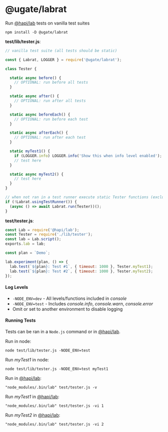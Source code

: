 # @ugate/labrat
Run [@hapi/lab](https://github.com/hapijs/lab) tests on vanilla test suites

`npm install -D @ugate/labrat`

__test/lib/tester.js__:
```js
// vanilla test suite (all tests should be static)

const { Labrat, LOGGER } = require('@ugate/labrat');

class Tester {

  static async before() {
    // OPTIONAL: run before all tests
  }

  static async after() {
    // OPTIONAL: run after all tests
  }

  static async beforeEach() {
    // OPTIONAL: run before each test
  }

  static async afterEach() {
    // OPTIONAL: run after each test
  }

  static myTest1() {
    if (LOGGER.info) LOGGER.info('Show this when info level enabled');
    // test here
  }

  static async myTest2() {
    // test here
  }
}

// when not ran in a test runner execute static Tester functions (excluding what's passed into Labrat.run) 
if (!Labrat.usingTestRunner()) {
  (async () => await Labrat.run(Tester))();
}
```

__test/tester.js__:
```js
const Lab = require('@hapi/lab');
const Tester = require('./lib/tester');
const lab = Lab.script();
exports.lab = lab;

const plan = `Demo`;

lab.experiment(plan, () => {
  lab.test(`${plan}: Test #1`, { timeout: 1000 }, Tester.myTest1);
  lab.test(`${plan}: Test #2`, { timeout: 1000 }, Tester.myTest2);
});
```

#### Log Levels
- `-NODE_ENV=dev` - All levels/functions included in _console_
- `-NODE_ENV=test` - Includes _console.info_, _console.warn_, _console.error_
- Omit or set to another environment to disable logging

#### Running Tests
Tests can be ran in a `Node.js` command or in [@hapi/lab](https://github.com/hapijs/lab).

Run in node:

`node test/lib/tester.js -NODE_ENV=test`

Run _myTest1_ in node:

`node test/lib/tester.js -NODE_ENV=test myTest1`

Run in [@hapi/lab](https://github.com/hapijs/lab):

`"node_modules/.bin/lab" test/tester.js -v`

Run _myTest1_ in [@hapi/lab](https://github.com/hapijs/lab):

`"node_modules/.bin/lab" test/tester.js -vi 1`

Run _myTest2_ in [@hapi/lab](https://github.com/hapijs/lab):

`"node_modules/.bin/lab" test/tester.js -vi 2`
